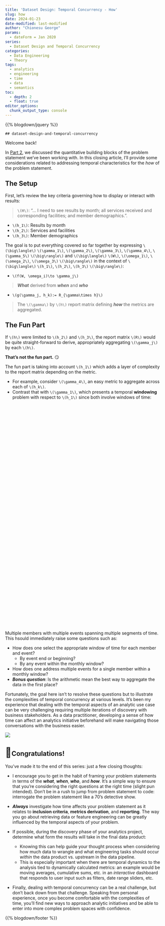 ```yaml
---
title: 'Dataset Design: Temporal Concurrency - How'
slug: how
date: 2024-01-23
date-modified: last-modified
author: "Chionesu George"
params:
  - dateForm = Jan 2020
series: 
  - Dataset Design and Temporal Concurrency
categories:
  - Data Engineering
  - Theory
tags:
  - analytics
  - engineering
  - time
  - data
  - semantics
toc:
  - depth: 2
  - float: true
editor_options: 
  chunk_output_type: console
---
```


<script src="/rmarkdown-libs/htmlwidgets/htmlwidgets.js"></script>
<script src="/rmarkdown-libs/plotly-binding/plotly.js"></script>
<script src="/rmarkdown-libs/typedarray/typedarray.min.js"></script>
<script src="/rmarkdown-libs/jquery/jquery.min.js"></script>
<link href="/rmarkdown-libs/crosstalk/css/crosstalk.min.css" rel="stylesheet" />
<script src="/rmarkdown-libs/crosstalk/js/crosstalk.min.js"></script>
<link href="/rmarkdown-libs/plotly-htmlwidgets-css/plotly-htmlwidgets.css" rel="stylesheet" />
<script src="/rmarkdown-libs/plotly-main/plotly-latest.min.js"></script>

{{% blogdown/jquery %}}

    ## dataset-design-and-temporal-concurrency

<link rel="stylesheet" href="/markdown.css"/>
<script src="/markdown.js"></script>
<span style="display: none;">
<p>
<ul toggleGroup="0" context="definition">
<li id="msg_tax_I">
<span class="def_sym">&delta;<sup>I</sup></span>
: Information-carrying columns
</li>
<li id="msg_tax_G">
<span class="def_sym">&delta;<sup>G</sup></span>
: Grouping columns (categorical, descriptive)
</li>
<li id="msg_tax_Y">
<span class="def_sym">&delta;<sup>Y</sup></span>
: Measurements (e.g., purchase price, height, product ratings)
</li>
<li id="msg_tax_T">
<span class="def_sym">&delta;<sup>T</sup></span>
: Temporal columns to include dates and temporal hierarchies
</li>
<li id="msg_tax_E">
<span class="def_sym">&delta;<sup>E</sup></span>
: Record life-cycle tracking columns (for example, effective dates in slowly changing dimension parlance)
</li>
</ul>
</p>
</span>
<span style="display: none;" id="msg_W">Report Window</span>
<span style="display: none;" id="msg_o1">... members between 30 and 50 years old</span>
<span style="display: none;" id="msg_o2">... have had at least two inpatient visits within a six-week period</span>
<span style="display: none;" id="msg_o3">Dependence vs. Independence</span>
<span style="display: none;" id="msg_h1">Results by month</span>
<span style="display: none;" id="msg_h2">All services received and corresponding facilities</span>
<span style="display: none;" id="msg_h3">Member demographics</span>
<span style="display: none;" id="msg_g1">Average length of stay</span>
<span style="display: none;" id="msg_g2">Counts of lapses in medication adherence</span>
<span style="display: none;" id="msg_g3">Cumulative count of lapses in medication adherence</span>
<span style="display: none;" id="msg_g4">Number of unique members</span>
<span style="display: none;" id="msg_g5">Total expenditures</span>

<span class="decorativeText">Welcome back!</span>

In <a href="../what" target="blank">Part 2</a>, we discussed the quantitative building blocks of the problem statement we’ve been working with. In this closing article, I’ll provide some considerations related to addressing temporal characteristics for the *how* of the problem statement.

## The Setup

First, let’s review the key criteria governing how to display or interact with results:

> `\(H\)`: <span class="quote">“… I need to see results by month; all services received and corresponding facilities; and member demographics.”</span>.

- <span class="bigMath">`\(h_1\)`</span>: <span id="msg_h1">Results by month</span>
- <span class="bigMath">`\(h_2\)`</span>: <span id="msg_h2">Services and facilities</span>
- <span class="bigMath">`\(h_3\)`</span>: <span id="msg_h3">Member demographics</span>

The goal is to put everything covered so far together by expressing `\(\big\langle\)`
<span msg_id="g1">`\(\gamma_1\)`</span>,
<span msg_id="g2">`\(\gamma_2\)`</span>,
<span msg_id="g3">`\(\gamma_3\)`</span>,
<span msg_id="g4">`\(\gamma_4\)`</span>,
<span msg_id="g5">`\(\gamma_5\)`</span> `\(\big\rangle\)` and `\(\big\langle\)`
<span msg_id="W">`\(W\)`</span>,
<span msg_id="o1">`\(\omega_1\)`</span>,
<span msg_id="o2">`\(\omega_2\)`</span>,
<span msg_id="o3">`\(\omega_3\)`</span> `\(\big\rangle\)` in the context of `\(\big\langle\)`
<span msg_id="h1">`\(h_1\)`</span>,
<span msg_id="h2">`\(h_2\)`</span>,
<span msg_id="h3">`\(h_3\)`</span> `\(\big\rangle\)`:

- `\(f(W, \omega_i)\to \gamma_j\)`

> ***What*** derived from ***when*** and ***who***

- `\(g(\gamma_j, h_k):= R_{\gamma\times h}\)`

> The `\(\gamma\)` by `\(h\)` report matrix defining ***how*** the metrics are aggregated.

## The Fun Part

If `\(h\)` were limited to `\(h_2\)` and `\(h_3\)`, the report matrix `\(R\)` would be quite straight-forward to derive, appropriately aggregating `\(\gamma_j\)` by each `\(h\)`.

**That’s not the fun part.** 😏

The fun part is taking into account `\(h_1\)` which adds a layer of complexity to the report matrix depending on the metric.

- For example, consider <span msg_id="g4">`\(\gamma_4\)`</span>, an easy metric to aggregate across each of `\(h_k\)`.
- Contrast that with <span msg_id="g1">`\(\gamma_1\)`</span>, which presents a temporal **windowing** problem with respect to <span msg_id="h1">`\(h_1\)`</span> since both involve windows of time:

<div id="htmlwidget-1" style="width:100%;height:720px;" class="plotly html-widget "></div> <script type="application/json" data-for="htmlwidget-1">{"x":{"visdat":{"9270135c7513":["function () ","plotlyVisDat"]},"cur_data":"9270135c7513","attrs":{"9270135c7513":{"alpha_stroke":1,"sizes":[10,100],"spans":[1,20],"x":5,"y":-5,"xend":5,"yend":30,"type":"scatter","mode":"lines","color":["#000000"],"line":{"width":5},"name":"W (start)","showlegend":false,"inherit":true},"9270135c7513.1":{"alpha_stroke":1,"sizes":[10,100],"spans":[1,20],"x":90,"y":-5,"xend":90,"yend":30,"type":"scatter","mode":"lines","color":["#000000"],"line":{"width":5},"name":"W (end)","showlegend":false,"inherit":true},"9270135c7513.2":{"alpha_stroke":1,"sizes":[10,100],"spans":[1,20],"x":0,"y":-50,"xend":0,"yend":50,"type":"scatter","mode":"lines","color":["#555555"],"line":{"dash":"dash"},"name":"","opacity":0.20000000000000001,"showlegend":false,"inherit":true},"9270135c7513.3":{"alpha_stroke":1,"sizes":[10,100],"spans":[1,20],"x":25,"y":-50,"xend":25,"yend":50,"type":"scatter","mode":"lines","color":["#555555"],"line":{"dash":"dash"},"name":"","opacity":0.20000000000000001,"showlegend":false,"inherit":true},"9270135c7513.4":{"alpha_stroke":1,"sizes":[10,100],"spans":[1,20],"x":50,"y":-50,"xend":50,"yend":50,"type":"scatter","mode":"lines","color":["#555555"],"line":{"dash":"dash"},"name":"","opacity":0.20000000000000001,"showlegend":false,"inherit":true},"9270135c7513.5":{"alpha_stroke":1,"sizes":[10,100],"spans":[1,20],"x":75,"y":-50,"xend":75,"yend":50,"type":"scatter","mode":"lines","color":["#555555"],"line":{"dash":"dash"},"name":"","opacity":0.20000000000000001,"showlegend":false,"inherit":true},"9270135c7513.6":{"alpha_stroke":1,"sizes":[10,100],"spans":[1,20],"x":100,"y":-50,"xend":100,"yend":50,"type":"scatter","mode":"lines","color":["#555555"],"line":{"dash":"dash"},"name":"","opacity":0.20000000000000001,"showlegend":false,"inherit":true},"9270135c7513.7":{"alpha_stroke":1,"sizes":[10,100],"spans":[1,20],"x":18,"y":0,"xend":19,"yend":0,"type":"scatter","mode":"lines","color":"rgba(130,130,130,1)","hoverinfo":"text","hovertext":"<b>Member A<\/b><br>t<sub>18<\/sub> to t<sub>19<\/sub>","legendgroup":"Member A","marker":{"symbol":"circle","size":15},"name":"Member A","showlegend":true,"stroke":["#333333"],"inherit":true},"9270135c7513.8":{"alpha_stroke":1,"sizes":[10,100],"spans":[1,20],"x":20,"y":1,"xend":38,"yend":1,"type":"scatter","mode":"lines","color":"rgba(130,130,130,1)","hoverinfo":"text","hovertext":"<b>Member A<\/b><br>t<sub>20<\/sub> to t<sub>38<\/sub>","legendgroup":"Member A","marker":{"symbol":"circle","size":15},"name":2,"showlegend":false,"stroke":["#333333"],"inherit":true},"9270135c7513.9":{"alpha_stroke":1,"sizes":[10,100],"spans":[1,20],"x":42,"y":2,"xend":54,"yend":2,"type":"scatter","mode":"lines","color":"rgba(130,130,130,1)","hoverinfo":"text","hovertext":"<b>Member A<\/b><br>t<sub>42<\/sub> to t<sub>54<\/sub>","legendgroup":"Member A","marker":{"symbol":"circle","size":15},"name":3,"showlegend":false,"stroke":["#333333"],"inherit":true},"9270135c7513.10":{"alpha_stroke":1,"sizes":[10,100],"spans":[1,20],"x":6,"y":4,"xend":51,"yend":4,"type":"scatter","mode":"lines","color":"rgba(10,10,10,1)","hoverinfo":"text","hovertext":"<b>Member B<\/b><br>t<sub>6<\/sub> to t<sub>51<\/sub>","legendgroup":"Member B","marker":{"symbol":"diamond","size":15},"name":"Member B","showlegend":true,"stroke":["#333333"],"inherit":true},"9270135c7513.11":{"alpha_stroke":1,"sizes":[10,100],"spans":[1,20],"x":8,"y":6.5,"xend":11,"yend":6.5,"type":"scatter","mode":"lines","color":"rgba(202,255,112,1)","hoverinfo":"text","hovertext":"<b>Member C<\/b><br>t<sub>8<\/sub> to t<sub>11<\/sub>","legendgroup":"Member C","marker":{"symbol":"square","size":15},"name":"Member C","showlegend":true,"stroke":["#333333"],"inherit":true},"9270135c7513.12":{"alpha_stroke":1,"sizes":[10,100],"spans":[1,20],"x":35,"y":7.5,"xend":49,"yend":7.5,"type":"scatter","mode":"lines","color":"rgba(202,255,112,1)","hoverinfo":"text","hovertext":"<b>Member C<\/b><br>t<sub>35<\/sub> to t<sub>49<\/sub>","legendgroup":"Member C","marker":{"symbol":"square","size":15},"name":2,"showlegend":false,"stroke":["#333333"],"inherit":true},"9270135c7513.13":{"alpha_stroke":1,"sizes":[10,100],"spans":[1,20],"x":1,"y":8,"xend":5,"yend":8,"type":"scatter","mode":"lines","color":"rgba(140,140,140,1)","hoverinfo":"text","hovertext":"<b>Member D<\/b><br>t<sub>1<\/sub> to t<sub>5<\/sub>","legendgroup":"Member D","marker":{"symbol":"hexagon","size":15},"name":"Member D","showlegend":true,"stroke":["#333333"],"inherit":true},"9270135c7513.14":{"alpha_stroke":1,"sizes":[10,100],"spans":[1,20],"x":9,"y":9,"xend":13,"yend":9,"type":"scatter","mode":"lines","color":"rgba(140,140,140,1)","hoverinfo":"text","hovertext":"<b>Member D<\/b><br>t<sub>9<\/sub> to t<sub>13<\/sub>","legendgroup":"Member D","marker":{"symbol":"hexagon","size":15},"name":2,"showlegend":false,"stroke":["#333333"],"inherit":true},"9270135c7513.15":{"alpha_stroke":1,"sizes":[10,100],"spans":[1,20],"x":16,"y":10,"xend":32,"yend":10,"type":"scatter","mode":"lines","color":"rgba(140,140,140,1)","hoverinfo":"text","hovertext":"<b>Member D<\/b><br>t<sub>16<\/sub> to t<sub>32<\/sub>","legendgroup":"Member D","marker":{"symbol":"hexagon","size":15},"name":3,"showlegend":false,"stroke":["#333333"],"inherit":true},"9270135c7513.16":{"alpha_stroke":1,"sizes":[10,100],"spans":[1,20],"x":35,"y":11,"xend":49,"yend":11,"type":"scatter","mode":"lines","color":"rgba(140,140,140,1)","hoverinfo":"text","hovertext":"<b>Member D<\/b><br>t<sub>35<\/sub> to t<sub>49<\/sub>","legendgroup":"Member D","marker":{"symbol":"hexagon","size":15},"name":4,"showlegend":false,"stroke":["#333333"],"inherit":true},"9270135c7513.17":{"alpha_stroke":1,"sizes":[10,100],"spans":[1,20],"x":54,"y":12,"xend":59,"yend":12,"type":"scatter","mode":"lines","color":"rgba(140,140,140,1)","hoverinfo":"text","hovertext":"<b>Member D<\/b><br>t<sub>54<\/sub> to t<sub>59<\/sub>","legendgroup":"Member D","marker":{"symbol":"hexagon","size":15},"name":5,"showlegend":false,"stroke":["#333333"],"inherit":true},"9270135c7513.18":{"alpha_stroke":1,"sizes":[10,100],"spans":[1,20],"x":7,"y":11.5,"xend":9,"yend":11.5,"type":"scatter","mode":"lines","color":"rgba(255,181,197,1)","hoverinfo":"text","hovertext":"<b>Member E<\/b><br>t<sub>7<\/sub> to t<sub>9<\/sub>","legendgroup":"Member E","marker":{"symbol":"triangle-up","size":15},"name":"Member E","showlegend":true,"stroke":["#333333"],"inherit":true},"9270135c7513.19":{"alpha_stroke":1,"sizes":[10,100],"spans":[1,20],"x":12,"y":12.5,"xend":14,"yend":12.5,"type":"scatter","mode":"lines","color":"rgba(255,181,197,1)","hoverinfo":"text","hovertext":"<b>Member E<\/b><br>t<sub>12<\/sub> to t<sub>14<\/sub>","legendgroup":"Member E","marker":{"symbol":"triangle-up","size":15},"name":2,"showlegend":false,"stroke":["#333333"],"inherit":true},"9270135c7513.20":{"alpha_stroke":1,"sizes":[10,100],"spans":[1,20],"x":36,"y":13.5,"xend":46,"yend":13.5,"type":"scatter","mode":"lines","color":"rgba(255,181,197,1)","hoverinfo":"text","hovertext":"<b>Member E<\/b><br>t<sub>36<\/sub> to t<sub>46<\/sub>","legendgroup":"Member E","marker":{"symbol":"triangle-up","size":15},"name":3,"showlegend":false,"stroke":["#333333"],"inherit":true},"9270135c7513.21":{"alpha_stroke":1,"sizes":[10,100],"spans":[1,20],"x":46,"y":14.5,"xend":52,"yend":14.5,"type":"scatter","mode":"lines","color":"rgba(255,181,197,1)","hoverinfo":"text","hovertext":"<b>Member E<\/b><br>t<sub>46<\/sub> to t<sub>52<\/sub>","legendgroup":"Member E","marker":{"symbol":"triangle-up","size":15},"name":4,"showlegend":false,"stroke":["#333333"],"inherit":true}},"layout":{"height":720,"margin":{"b":-5,"l":60,"t":-5,"r":10},"annotations":[{"text":"W<sub>start<\/sub>","x":5,"y":1.05,"xref":"plot","yref":"paper","showarrow":false,"font":{"size":16,"color":"black"}},{"text":"W<sub>start<\/sub>","x":5,"y":1.05,"xref":"plot","yref":"paper","showarrow":false,"font":{"size":16,"color":"black"}},{"text":"W<sub>end<\/sub>","x":90,"y":1.05,"xref":"plot","yref":"paper","showarrow":false,"font":{"size":16,"color":"black"}},{"text":"W<sub>end<\/sub>","x":90,"y":1.05,"xref":"plot","yref":"paper","showarrow":false,"font":{"size":16,"color":"black"}}],"paper_bgcolor":["#999999"],"xaxis":{"domain":[0,1],"automargin":true,"title":{"text":"<b>Time<\/b>: Report window (W) and h<sub>1<\/sub>"},"range":[-5,100],"showgrid":false,"zeroline":false,"showline":false,"showticklabels":false},"yaxis":{"domain":[0,1],"automargin":true,"title":{"text":""},"range":[-1,15],"showgrid":false,"zeroline":false,"showline":false,"showticklabels":false},"hovermode":"closest","showlegend":true},"source":"A","config":{"modeBarButtonsToAdd":["hoverclosest","hovercompare"],"showSendToCloud":false},"data":[{"x":[5,5],"y":[-5,30],"type":"scatter","mode":"lines","line":{"color":"rgba(0,0,0,1)","width":5},"name":"W (start)","showlegend":false,"marker":{"color":"rgba(0,0,0,1)","line":{"color":"rgba(0,0,0,1)"}},"textfont":{"color":"rgba(0,0,0,1)"},"error_y":{"color":"rgba(0,0,0,1)"},"error_x":{"color":"rgba(0,0,0,1)"},"xaxis":"x","yaxis":"y","frame":null},{"x":[90,90],"y":[-5,30],"type":"scatter","mode":"lines","line":{"color":"rgba(0,0,0,1)","width":5},"name":"W (end)","showlegend":false,"marker":{"color":"rgba(0,0,0,1)","line":{"color":"rgba(0,0,0,1)"}},"textfont":{"color":"rgba(0,0,0,1)"},"error_y":{"color":"rgba(0,0,0,1)"},"error_x":{"color":"rgba(0,0,0,1)"},"xaxis":"x","yaxis":"y","frame":null},{"x":[0,0],"y":[-50,50],"type":"scatter","mode":"lines","line":{"color":"rgba(85,85,85,1)","dash":"dash"},"name":"","opacity":0.20000000000000001,"showlegend":false,"marker":{"color":"rgba(85,85,85,1)","line":{"color":"rgba(85,85,85,1)"}},"textfont":{"color":"rgba(85,85,85,1)"},"error_y":{"color":"rgba(85,85,85,1)"},"error_x":{"color":"rgba(85,85,85,1)"},"xaxis":"x","yaxis":"y","frame":null},{"x":[25,25],"y":[-50,50],"type":"scatter","mode":"lines","line":{"color":"rgba(85,85,85,1)","dash":"dash"},"name":"","opacity":0.20000000000000001,"showlegend":false,"marker":{"color":"rgba(85,85,85,1)","line":{"color":"rgba(85,85,85,1)"}},"textfont":{"color":"rgba(85,85,85,1)"},"error_y":{"color":"rgba(85,85,85,1)"},"error_x":{"color":"rgba(85,85,85,1)"},"xaxis":"x","yaxis":"y","frame":null},{"x":[50,50],"y":[-50,50],"type":"scatter","mode":"lines","line":{"color":"rgba(85,85,85,1)","dash":"dash"},"name":"","opacity":0.20000000000000001,"showlegend":false,"marker":{"color":"rgba(85,85,85,1)","line":{"color":"rgba(85,85,85,1)"}},"textfont":{"color":"rgba(85,85,85,1)"},"error_y":{"color":"rgba(85,85,85,1)"},"error_x":{"color":"rgba(85,85,85,1)"},"xaxis":"x","yaxis":"y","frame":null},{"x":[75,75],"y":[-50,50],"type":"scatter","mode":"lines","line":{"color":"rgba(85,85,85,1)","dash":"dash"},"name":"","opacity":0.20000000000000001,"showlegend":false,"marker":{"color":"rgba(85,85,85,1)","line":{"color":"rgba(85,85,85,1)"}},"textfont":{"color":"rgba(85,85,85,1)"},"error_y":{"color":"rgba(85,85,85,1)"},"error_x":{"color":"rgba(85,85,85,1)"},"xaxis":"x","yaxis":"y","frame":null},{"x":[100,100],"y":[-50,50],"type":"scatter","mode":"lines","line":{"color":"rgba(85,85,85,1)","dash":"dash"},"name":"","opacity":0.20000000000000001,"showlegend":false,"marker":{"color":"rgba(85,85,85,1)","line":{"color":"rgba(85,85,85,1)"}},"textfont":{"color":"rgba(85,85,85,1)"},"error_y":{"color":"rgba(85,85,85,1)"},"error_x":{"color":"rgba(85,85,85,1)"},"xaxis":"x","yaxis":"y","frame":null},{"x":[18,19],"y":[0,0],"type":"scatter","mode":"lines+markers","hoverinfo":["text","text"],"hovertext":["<b>Member A<\/b><br>t<sub>18<\/sub> to t<sub>19<\/sub>","<b>Member A<\/b><br>t<sub>18<\/sub> to t<sub>19<\/sub>"],"legendgroup":"Member A","marker":{"color":"rgba(252,141,98,1)","symbol":"circle","size":15,"line":{"color":"rgba(51,51,51,1)","width":1}},"name":"Member A","showlegend":true,"error_y":{"color":"rgba(252,141,98,1)","thickness":1},"error_x":{"color":"rgba(252,141,98,1)","thickness":1},"textfont":{"color":"rgba(252,141,98,1)"},"line":{"color":"rgba(252,141,98,1)"},"xaxis":"x","yaxis":"y","frame":null},{"x":[20,38],"y":[1,1],"type":"scatter","mode":"lines+markers","hoverinfo":["text","text"],"hovertext":["<b>Member A<\/b><br>t<sub>20<\/sub> to t<sub>38<\/sub>","<b>Member A<\/b><br>t<sub>20<\/sub> to t<sub>38<\/sub>"],"legendgroup":"Member A","marker":{"color":"rgba(252,141,98,1)","symbol":"circle","size":15,"line":{"color":"rgba(51,51,51,1)","width":1}},"name":2,"showlegend":false,"error_y":{"color":"rgba(252,141,98,1)","thickness":1},"error_x":{"color":"rgba(252,141,98,1)","thickness":1},"textfont":{"color":"rgba(252,141,98,1)"},"line":{"color":"rgba(252,141,98,1)"},"xaxis":"x","yaxis":"y","frame":null},{"x":[42,54],"y":[2,2],"type":"scatter","mode":"lines+markers","hoverinfo":["text","text"],"hovertext":["<b>Member A<\/b><br>t<sub>42<\/sub> to t<sub>54<\/sub>","<b>Member A<\/b><br>t<sub>42<\/sub> to t<sub>54<\/sub>"],"legendgroup":"Member A","marker":{"color":"rgba(252,141,98,1)","symbol":"circle","size":15,"line":{"color":"rgba(51,51,51,1)","width":1}},"name":3,"showlegend":false,"error_y":{"color":"rgba(252,141,98,1)","thickness":1},"error_x":{"color":"rgba(252,141,98,1)","thickness":1},"textfont":{"color":"rgba(252,141,98,1)"},"line":{"color":"rgba(252,141,98,1)"},"xaxis":"x","yaxis":"y","frame":null},{"x":[6,51],"y":[4,4],"type":"scatter","mode":"lines+markers","hoverinfo":["text","text"],"hovertext":["<b>Member B<\/b><br>t<sub>6<\/sub> to t<sub>51<\/sub>","<b>Member B<\/b><br>t<sub>6<\/sub> to t<sub>51<\/sub>"],"legendgroup":"Member B","marker":{"color":"rgba(102,194,165,1)","symbol":"diamond","size":15,"line":{"color":"rgba(51,51,51,1)","width":1}},"name":"Member B","showlegend":true,"error_y":{"color":"rgba(102,194,165,1)","thickness":1},"error_x":{"color":"rgba(102,194,165,1)","thickness":1},"textfont":{"color":"rgba(102,194,165,1)"},"line":{"color":"rgba(102,194,165,1)"},"xaxis":"x","yaxis":"y","frame":null},{"x":[8,11],"y":[6.5,6.5],"type":"scatter","mode":"lines+markers","hoverinfo":["text","text"],"hovertext":["<b>Member C<\/b><br>t<sub>8<\/sub> to t<sub>11<\/sub>","<b>Member C<\/b><br>t<sub>8<\/sub> to t<sub>11<\/sub>"],"legendgroup":"Member C","marker":{"color":"rgba(231,138,195,1)","symbol":"square","size":15,"line":{"color":"rgba(51,51,51,1)","width":1}},"name":"Member C","showlegend":true,"error_y":{"color":"rgba(231,138,195,1)","thickness":1},"error_x":{"color":"rgba(231,138,195,1)","thickness":1},"textfont":{"color":"rgba(231,138,195,1)"},"line":{"color":"rgba(231,138,195,1)"},"xaxis":"x","yaxis":"y","frame":null},{"x":[35,49],"y":[7.5,7.5],"type":"scatter","mode":"lines+markers","hoverinfo":["text","text"],"hovertext":["<b>Member C<\/b><br>t<sub>35<\/sub> to t<sub>49<\/sub>","<b>Member C<\/b><br>t<sub>35<\/sub> to t<sub>49<\/sub>"],"legendgroup":"Member C","marker":{"color":"rgba(231,138,195,1)","symbol":"square","size":15,"line":{"color":"rgba(51,51,51,1)","width":1}},"name":2,"showlegend":false,"error_y":{"color":"rgba(231,138,195,1)","thickness":1},"error_x":{"color":"rgba(231,138,195,1)","thickness":1},"textfont":{"color":"rgba(231,138,195,1)"},"line":{"color":"rgba(231,138,195,1)"},"xaxis":"x","yaxis":"y","frame":null},{"x":[1,5],"y":[8,8],"type":"scatter","mode":"lines+markers","hoverinfo":["text","text"],"hovertext":["<b>Member D<\/b><br>t<sub>1<\/sub> to t<sub>5<\/sub>","<b>Member D<\/b><br>t<sub>1<\/sub> to t<sub>5<\/sub>"],"legendgroup":"Member D","marker":{"color":"rgba(141,160,203,1)","symbol":"hexagon","size":15,"line":{"color":"rgba(51,51,51,1)","width":1}},"name":"Member D","showlegend":true,"error_y":{"color":"rgba(141,160,203,1)","thickness":1},"error_x":{"color":"rgba(141,160,203,1)","thickness":1},"textfont":{"color":"rgba(141,160,203,1)"},"line":{"color":"rgba(141,160,203,1)"},"xaxis":"x","yaxis":"y","frame":null},{"x":[9,13],"y":[9,9],"type":"scatter","mode":"lines+markers","hoverinfo":["text","text"],"hovertext":["<b>Member D<\/b><br>t<sub>9<\/sub> to t<sub>13<\/sub>","<b>Member D<\/b><br>t<sub>9<\/sub> to t<sub>13<\/sub>"],"legendgroup":"Member D","marker":{"color":"rgba(141,160,203,1)","symbol":"hexagon","size":15,"line":{"color":"rgba(51,51,51,1)","width":1}},"name":2,"showlegend":false,"error_y":{"color":"rgba(141,160,203,1)","thickness":1},"error_x":{"color":"rgba(141,160,203,1)","thickness":1},"textfont":{"color":"rgba(141,160,203,1)"},"line":{"color":"rgba(141,160,203,1)"},"xaxis":"x","yaxis":"y","frame":null},{"x":[16,32],"y":[10,10],"type":"scatter","mode":"lines+markers","hoverinfo":["text","text"],"hovertext":["<b>Member D<\/b><br>t<sub>16<\/sub> to t<sub>32<\/sub>","<b>Member D<\/b><br>t<sub>16<\/sub> to t<sub>32<\/sub>"],"legendgroup":"Member D","marker":{"color":"rgba(141,160,203,1)","symbol":"hexagon","size":15,"line":{"color":"rgba(51,51,51,1)","width":1}},"name":3,"showlegend":false,"error_y":{"color":"rgba(141,160,203,1)","thickness":1},"error_x":{"color":"rgba(141,160,203,1)","thickness":1},"textfont":{"color":"rgba(141,160,203,1)"},"line":{"color":"rgba(141,160,203,1)"},"xaxis":"x","yaxis":"y","frame":null},{"x":[35,49],"y":[11,11],"type":"scatter","mode":"lines+markers","hoverinfo":["text","text"],"hovertext":["<b>Member D<\/b><br>t<sub>35<\/sub> to t<sub>49<\/sub>","<b>Member D<\/b><br>t<sub>35<\/sub> to t<sub>49<\/sub>"],"legendgroup":"Member D","marker":{"color":"rgba(141,160,203,1)","symbol":"hexagon","size":15,"line":{"color":"rgba(51,51,51,1)","width":1}},"name":4,"showlegend":false,"error_y":{"color":"rgba(141,160,203,1)","thickness":1},"error_x":{"color":"rgba(141,160,203,1)","thickness":1},"textfont":{"color":"rgba(141,160,203,1)"},"line":{"color":"rgba(141,160,203,1)"},"xaxis":"x","yaxis":"y","frame":null},{"x":[54,59],"y":[12,12],"type":"scatter","mode":"lines+markers","hoverinfo":["text","text"],"hovertext":["<b>Member D<\/b><br>t<sub>54<\/sub> to t<sub>59<\/sub>","<b>Member D<\/b><br>t<sub>54<\/sub> to t<sub>59<\/sub>"],"legendgroup":"Member D","marker":{"color":"rgba(141,160,203,1)","symbol":"hexagon","size":15,"line":{"color":"rgba(51,51,51,1)","width":1}},"name":5,"showlegend":false,"error_y":{"color":"rgba(141,160,203,1)","thickness":1},"error_x":{"color":"rgba(141,160,203,1)","thickness":1},"textfont":{"color":"rgba(141,160,203,1)"},"line":{"color":"rgba(141,160,203,1)"},"xaxis":"x","yaxis":"y","frame":null},{"x":[7,9],"y":[11.5,11.5],"type":"scatter","mode":"lines+markers","hoverinfo":["text","text"],"hovertext":["<b>Member E<\/b><br>t<sub>7<\/sub> to t<sub>9<\/sub>","<b>Member E<\/b><br>t<sub>7<\/sub> to t<sub>9<\/sub>"],"legendgroup":"Member E","marker":{"color":"rgba(166,216,84,1)","symbol":"triangle-up","size":15,"line":{"color":"rgba(51,51,51,1)","width":1}},"name":"Member E","showlegend":true,"error_y":{"color":"rgba(166,216,84,1)","thickness":1},"error_x":{"color":"rgba(166,216,84,1)","thickness":1},"textfont":{"color":"rgba(166,216,84,1)"},"line":{"color":"rgba(166,216,84,1)"},"xaxis":"x","yaxis":"y","frame":null},{"x":[12,14],"y":[12.5,12.5],"type":"scatter","mode":"lines+markers","hoverinfo":["text","text"],"hovertext":["<b>Member E<\/b><br>t<sub>12<\/sub> to t<sub>14<\/sub>","<b>Member E<\/b><br>t<sub>12<\/sub> to t<sub>14<\/sub>"],"legendgroup":"Member E","marker":{"color":"rgba(166,216,84,1)","symbol":"triangle-up","size":15,"line":{"color":"rgba(51,51,51,1)","width":1}},"name":2,"showlegend":false,"error_y":{"color":"rgba(166,216,84,1)","thickness":1},"error_x":{"color":"rgba(166,216,84,1)","thickness":1},"textfont":{"color":"rgba(166,216,84,1)"},"line":{"color":"rgba(166,216,84,1)"},"xaxis":"x","yaxis":"y","frame":null},{"x":[36,46],"y":[13.5,13.5],"type":"scatter","mode":"lines+markers","hoverinfo":["text","text"],"hovertext":["<b>Member E<\/b><br>t<sub>36<\/sub> to t<sub>46<\/sub>","<b>Member E<\/b><br>t<sub>36<\/sub> to t<sub>46<\/sub>"],"legendgroup":"Member E","marker":{"color":"rgba(166,216,84,1)","symbol":"triangle-up","size":15,"line":{"color":"rgba(51,51,51,1)","width":1}},"name":3,"showlegend":false,"error_y":{"color":"rgba(166,216,84,1)","thickness":1},"error_x":{"color":"rgba(166,216,84,1)","thickness":1},"textfont":{"color":"rgba(166,216,84,1)"},"line":{"color":"rgba(166,216,84,1)"},"xaxis":"x","yaxis":"y","frame":null},{"x":[46,52],"y":[14.5,14.5],"type":"scatter","mode":"lines+markers","hoverinfo":["text","text"],"hovertext":["<b>Member E<\/b><br>t<sub>46<\/sub> to t<sub>52<\/sub>","<b>Member E<\/b><br>t<sub>46<\/sub> to t<sub>52<\/sub>"],"legendgroup":"Member E","marker":{"color":"rgba(166,216,84,1)","symbol":"triangle-up","size":15,"line":{"color":"rgba(51,51,51,1)","width":1}},"name":4,"showlegend":false,"error_y":{"color":"rgba(166,216,84,1)","thickness":1},"error_x":{"color":"rgba(166,216,84,1)","thickness":1},"textfont":{"color":"rgba(166,216,84,1)"},"line":{"color":"rgba(166,216,84,1)"},"xaxis":"x","yaxis":"y","frame":null}],"highlight":{"on":"plotly_click","persistent":false,"dynamic":false,"selectize":false,"opacityDim":0.20000000000000001,"selected":{"opacity":1},"debounce":0},"shinyEvents":["plotly_hover","plotly_click","plotly_selected","plotly_relayout","plotly_brushed","plotly_brushing","plotly_clickannotation","plotly_doubleclick","plotly_deselect","plotly_afterplot","plotly_sunburstclick"],"base_url":"https://plot.ly"},"evals":[],"jsHooks":[]}</script>

Multiple members with multiple events spanning multiple segments of time. This hsould immediately raise some questions such as:

- How does one select the appropriate window of time for each member and event?
  - By event end or beginning?
  - By any event within the monthly window?
- How does one address multiple events for a single member within a monthly window?
- ***Bonus question***: Is the arithmetic mean the best way to aggregate the data in the first place?

Fortunately, the goal here isn’t to resolve these questions but to illustrate the complexities of temporal concurrency at various levels. It’s been my experience that dealing with the temporal aspects of an analytic use case can be very challenging requiring multiple iterations of discovery with business stakeholders. As a data practitioner, developing a sense of how time can affect an analytics initiative beforehand will make navigating those conversations with the business easier.

<img src="/decorative_line.png" class="decorative-line" />

## <span style="font-size:1.5em;">🎉</span><span class="decorativeText">Congratulations!</span>

You’ve made it to the end of this series: just a few closing thoughts:

- I encourage you to get in the habit of framing your problem statements in terms of the ***what***, ***when***, ***who***, and ***how***. It’s a simple way to ensure that you’re considering the right questions at the right time (slight pun intended). Don’t be in a rush to jump from problem statement to code: interrogate the problem statement like a 70’s detective show.

- ***Always*** investigate how time affects your problem statement as it relates to **inclusion criteria**, **metrics derivation**, and **reporting**. The way you go about retrieving data or feature engineering can be greatly influenced by the temporal aspects of your problem.

- If possible, during the discovery phase of your analytics project, determine what form the results will take in the final data product:

  - Knowing this can help guide your thought process when considering how much data to wrangle and what engineering tasks should occur *within* the data product vs. upstream in the data pipeline.
  - This is especially important when there are temporal dynamics to the analysis tied to dynamically calculated metrics: an example would be moving averages, cumulative sums, etc. in an *interactive* dashboard that responds to user input such as filters, date range sliders, etc.

- Finally, dealing with temporal concurrency can be a real challenge, but don’t back down from that challenge. Speaking from personal experience, once you become comfortable with the complexities of time, you’ll find new ways to approach analytic initiatives and be able to enter into more complex problem spaces with confidence.

{{% blogdown/footer %}}
